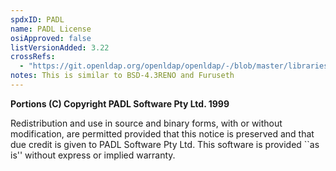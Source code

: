 ```yaml
---
spdxID: PADL
name: PADL License
osiApproved: false
listVersionAdded: 3.22
crossRefs: 
  - "https://git.openldap.org/openldap/openldap/-/blob/master/libraries/libldap/os-local.c?ref_type=heads#L19-23"
notes: This is similar to BSD-4.3RENO and Furuseth
---
```


**Portions (C) Copyright PADL Software Pty Ltd. 1999**

Redistribution and use in source and binary forms, with or without modification, are permitted provided that this notice is preserved and that due credit is given to PADL Software Pty Ltd. This software is provided ``as is'' without express or implied warranty.
